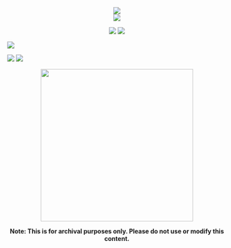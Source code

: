 <div align="center">
<img src="https://img.shields.io/badge/OS-Linux-FF6961?style=for-the-badge&logo=linux&color=dbb6ed&logoColor=yellow&labelColor=1c1c29" />
<br>
<img src="https://img.shields.io/badge/DISTRO-1c1c29?style=for-the-badge&color=dbb6ed" />
  
  <img src="https://img.shields.io/badge/Fedora-00CED1?style=for-the-badge&logo=fedora&color=7dc4e4&logoColor=blue&labelColor=1c1c29" /> <img src="https://img.shields.io/badge/Arch-00CED1?style=for-the-badge&logo=arch-linux&color=7dc4e4&logoColor=blue&labelColor=1c1c29" />
</div>

<img src="https://img.shields.io/badge/DISTRO-1c1c29?style=for-the-badge&color=7dc4e4" />

<img src="https://img.shields.io/badge/Fedora-00CED1?style=for-the-badge&logo=fedora&color=7dc4e4&logoColor=blue&labelColor=1c1c29" /> <img src="https://img.shields.io/badge/Arch-00CED1?style=for-the-badge&logo=arch-linux&color=7dc4e4&logoColor=blue&labelColor=1c1c29" />

<p align="center">
<a href="https://discord.com/invite/8NJWstnUHd">
<img src="https://invidget.switchblade.xyz/8NJWstnUHd" width="350">
</a>
</p>

<div align="center">
<strong> Note: This is for archival purposes only. Please do not use or modify this content. </strong>
</div>
